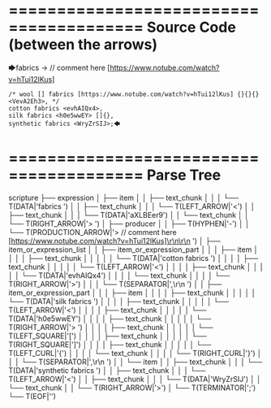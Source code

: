 ========================================
Source Code (between the arrows)
========================================

🡆fabrics <aXLBEer9> -> // comment here [https://www.notube.com/watch?v=hTui12lKus]

    /* wool [] fabrics [https://www.notube.com/watch?v=hTui12lKus] {}{}{} <VevA2Eh3>, */
    cotton fabrics <evhAIQx4>,
    silk fabrics <h0e5wwEY> []{},
    synthetic fabrics <WryZrSIJ>;🡄

========================================
Parse Tree
========================================

scripture
├── expression
│   ├── item
│   │   ├── text_chunk
│   │   │   └── T(DATA|'fabrics ')
│   │   ├── text_chunk
│   │   │   └── T(LEFT_ARROW|'<')
│   │   ├── text_chunk
│   │   │   └── T(DATA|'aXLBEer9')
│   │   └── text_chunk
│   │       └── T(RIGHT_ARROW|'> ')
│   ├── producer
│   │   ├── T(HYPHEN|'-')
│   │   └── T(PRODUCTION_ARROW|'> // comment here [https://www.notube.com/watch?v=hTui12lKus]\r\n\r\n    ')
│   ├── item_or_expression_list
│   │   ├── item_or_expression_part
│   │   │   ├── item
│   │   │   │   ├── text_chunk
│   │   │   │   │   └── T(DATA|'cotton fabrics ')
│   │   │   │   ├── text_chunk
│   │   │   │   │   └── T(LEFT_ARROW|'<')
│   │   │   │   ├── text_chunk
│   │   │   │   │   └── T(DATA|'evhAIQx4')
│   │   │   │   └── text_chunk
│   │   │   │       └── T(RIGHT_ARROW|'>')
│   │   │   └── T(SEPARATOR|',\r\n    ')
│   │   ├── item_or_expression_part
│   │   │   ├── item
│   │   │   │   ├── text_chunk
│   │   │   │   │   └── T(DATA|'silk fabrics ')
│   │   │   │   ├── text_chunk
│   │   │   │   │   └── T(LEFT_ARROW|'<')
│   │   │   │   ├── text_chunk
│   │   │   │   │   └── T(DATA|'h0e5wwEY')
│   │   │   │   ├── text_chunk
│   │   │   │   │   └── T(RIGHT_ARROW|'> ')
│   │   │   │   ├── text_chunk
│   │   │   │   │   └── T(LEFT_SQUARE|'[')
│   │   │   │   ├── text_chunk
│   │   │   │   │   └── T(RIGHT_SQUARE|']')
│   │   │   │   ├── text_chunk
│   │   │   │   │   └── T(LEFT_CURL|'{')
│   │   │   │   └── text_chunk
│   │   │   │       └── T(RIGHT_CURL|'}')
│   │   │   └── T(SEPARATOR|',\r\n    ')
│   │   └── item
│   │       ├── text_chunk
│   │       │   └── T(DATA|'synthetic fabrics ')
│   │       ├── text_chunk
│   │       │   └── T(LEFT_ARROW|'<')
│   │       ├── text_chunk
│   │       │   └── T(DATA|'WryZrSIJ')
│   │       └── text_chunk
│   │           └── T(RIGHT_ARROW|'>')
│   └── T(TERMINATOR|';')
└── T(EOF|'<EOF>')
